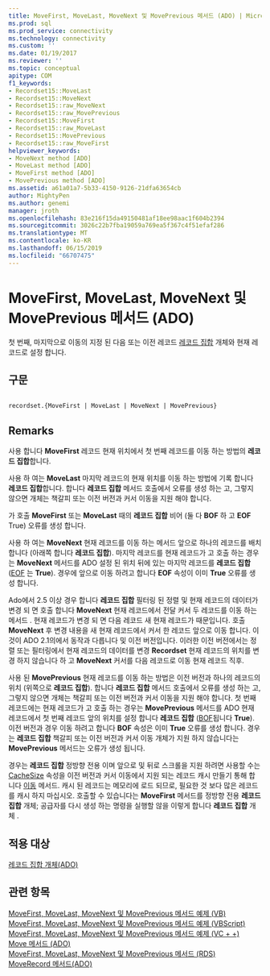 ```yaml
---
title: MoveFirst, MoveLast, MoveNext 및 MovePrevious 메서드 (ADO) | Microsoft Docs
ms.prod: sql
ms.prod_service: connectivity
ms.technology: connectivity
ms.custom: ''
ms.date: 01/19/2017
ms.reviewer: ''
ms.topic: conceptual
apitype: COM
f1_keywords:
- Recordset15::MoveLast
- Recordset15::MoveNext
- Recordset15::raw_MoveNext
- Recordset15::raw_MovePrevious
- Recordset15::MoveFirst
- Recordset15::raw_MoveLast
- Recordset15::MovePrevious
- Recordset15::raw_MoveFirst
helpviewer_keywords:
- MoveNext method [ADO]
- MoveLast method [ADO]
- MoveFirst method [ADO]
- MovePrevious method [ADO]
ms.assetid: a61a01a7-5b33-4150-9126-21dfa63654cb
author: MightyPen
ms.author: genemi
manager: jroth
ms.openlocfilehash: 83e216f15da49150481af18ee98aac1f604b2394
ms.sourcegitcommit: 3026c22b7fba19059a769ea5f367c4f51efaf286
ms.translationtype: MT
ms.contentlocale: ko-KR
ms.lasthandoff: 06/15/2019
ms.locfileid: "66707475"
---
```

# <a name="movefirst-movelast-movenext-and-moveprevious-methods-ado"></a>MoveFirst, MoveLast, MoveNext 및 MovePrevious 메서드 (ADO)
첫 번째, 마지막으로 이동의 지정 된 다음 또는 이전 레코드 [레코드 집합](../../../ado/reference/ado-api/recordset-object-ado.md) 개체와 현재 레코드로 설정 합니다.  
  
## <a name="syntax"></a>구문  
  
```  
  
recordset.{MoveFirst | MoveLast | MoveNext | MovePrevious}  
```  
  
## <a name="remarks"></a>Remarks  
 사용 합니다 **MoveFirst** 레코드 현재 위치에서 첫 번째 레코드를 이동 하는 방법의 **레코드 집합**합니다.  
  
 사용 하 여는 **MoveLast** 마지막 레코드의 현재 위치를 이동 하는 방법에 기록 합니다 **레코드 집합**합니다. 합니다 **레코드 집합** 메서드 호출에서 오류를 생성 하는 고, 그렇지 않으면 개체는 책갈피 또는 이전 버전과 커서 이동을 지원 해야 합니다.  
  
 가 호출 **MoveFirst** 또는 **MoveLast** 때의 **레코드 집합** 비어 (둘 다 **BOF** 하 고 **EOF** True) 오류를 생성 합니다.  
  
 사용 하 여는 **MoveNext** 현재 레코드를 이동 하는 메서드 앞으로 하나의 레코드를 배치 합니다 (아래쪽 합니다 **레코드 집합**). 마지막 레코드를 현재 레코드가 고 호출 하는 경우는 **MoveNext** 메서드를 ADO 설정 된 위치 뒤에 있는 마지막 레코드를 **레코드 집합** ([EOF](../../../ado/reference/ado-api/bof-eof-properties-ado.md) 는 **True**). 경우에 앞으로 이동 하려고 합니다 **EOF** 속성이 이미 **True** 오류를 생성 합니다.  
  
 Ado에서 2.5 이상 경우 합니다 **레코드 집합** 필터링 된 정렬 및 현재 레코드의 데이터가 변경 되 면 호출 합니다 **MoveNext** 현재 레코드에서 전달 커서 두 레코드를 이동 하는 메서드 . 현재 레코드가 변경 되 면 다음 레코드 새 현재 레코드가 때문입니다. 호출 **MoveNext** 후 변경 내용을 새 현재 레코드에서 커서 한 레코드 앞으로 이동 합니다. 이것이 ADO 2.1의에서 동작과 다릅니다 및 이전 버전입니다. 이러한 이전 버전에서는 정렬 또는 필터링에서 현재 레코드의 데이터를 변경 **Recordset** 현재 레코드의 위치를 변경 하지 않습니다 하 고 **MoveNext** 커서를 다음 레코드로 이동 현재 레코드 직후.  
  
 사용 된 **MovePrevious** 현재 레코드를 이동 하는 방법은 이전 버전과 하나의 레코드의 위치 (위쪽으로 **레코드 집합**). 합니다 **레코드 집합** 메서드 호출에서 오류를 생성 하는 고, 그렇지 않으면 개체는 책갈피 또는 이전 버전과 커서 이동을 지원 해야 합니다. 첫 번째 레코드에는 현재 레코드가 고 호출 하는 경우는 **MovePrevious** 메서드를 ADO 현재 레코드에서 첫 번째 레코드 앞의 위치를 설정 합니다 **레코드 집합** ([BOF](../../../ado/reference/ado-api/bof-eof-properties-ado.md)됩니다 **True**). 이전 버전과 경우 이동 하려고 합니다 **BOF** 속성은 이미 **True** 오류를 생성 합니다. 경우는 **레코드 집합** 책갈피 또는 이전 버전과 커서 이동 개체가 지원 하지 않습니다는 **MovePrevious** 메서드는 오류가 생성 됩니다.  
  
 경우는 **레코드 집합** 정방향 전용 이며 앞으로 및 뒤로 스크롤을 지원 하려면 사용할 수는 [CacheSize](../../../ado/reference/ado-api/cachesize-property-ado.md) 속성을 이전 버전과 커서 이동에서 지원 되는 레코드 캐시 만들기 통해 합니다 [이동](../../../ado/reference/ado-api/move-method-ado.md) 메서드. 캐시 된 레코드는 메모리에 로드 되므로, 필요한 것 보다 많은 레코드를 캐시 하지 마십시오. 호출할 수 있습니다는 **MoveFirst** 메서드를 정방향 전용 **레코드 집합** 개체; 공급자를 다시 생성 하는 명령을 실행할 않을 이렇게 합니다 **레코드 집합** 개체 .  
  
## <a name="applies-to"></a>적용 대상  
 [레코드 집합 개체(ADO)](../../../ado/reference/ado-api/recordset-object-ado.md)  
  
## <a name="see-also"></a>관련 항목  
 [MoveFirst, MoveLast, MoveNext 및 MovePrevious 메서드 예제 (VB)](../../../ado/reference/ado-api/movefirst-movelast-movenext-and-moveprevious-methods-example-vb.md)   
 [MoveFirst, MoveLast, MoveNext 및 MovePrevious 메서드 예제 (VBScript)](../../../ado/reference/ado-api/movefirst-movelast-movenext-and-moveprevious-methods-example-vbscript.md)   
 [MoveFirst, MoveLast, MoveNext 및 MovePrevious 메서드 예제 (VC + +)](../../../ado/reference/ado-api/movefirst-movelast-movenext-and-moveprevious-methods-example-vc.md)   
 [Move 메서드 (ADO)](../../../ado/reference/ado-api/move-method-ado.md)   
 [MoveFirst, MoveLast, MoveNext 및 MovePrevious 메서드 (RDS)](../../../ado/reference/rds-api/movefirst-movelast-movenext-and-moveprevious-methods-rds.md)   
 [MoveRecord 메서드(ADO)](../../../ado/reference/ado-api/moverecord-method-ado.md)
